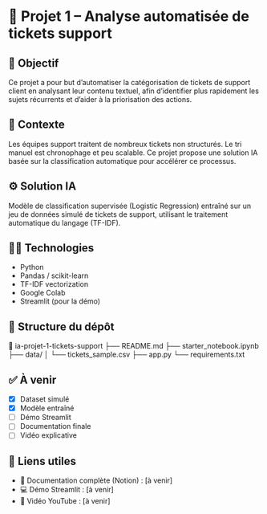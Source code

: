 # 🧠 Projet 1 – Analyse automatisée de tickets support

## 🎯 Objectif

Ce projet a pour but d’automatiser la catégorisation de tickets de support client en analysant leur contenu textuel, afin d’identifier plus rapidement les sujets récurrents et d’aider à la priorisation des actions.

## 💼 Contexte

Les équipes support traitent de nombreux tickets non structurés. Le tri manuel est chronophage et peu scalable. Ce projet propose une solution IA basée sur la classification automatique pour accélérer ce processus.

## ⚙️ Solution IA

Modèle de classification supervisée (Logistic Regression) entraîné sur un jeu de données simulé de tickets de support, utilisant le traitement automatique du langage (TF-IDF).

## 👨‍💻 Technologies

- Python
- Pandas / scikit-learn
- TF-IDF vectorization
- Google Colab
- Streamlit (pour la démo)

## 📂 Structure du dépôt

📁 ia-projet-1-tickets-support ├── README.md ├── starter_notebook.ipynb ├── data/ │ └── tickets_sample.csv ├── app.py └── requirements.txt

## ✅ À venir

- [x] Dataset simulé
- [x] Modèle entraîné
- [ ] Démo Streamlit
- [ ] Documentation finale
- [ ] Vidéo explicative

## 🔗 Liens utiles

- 📄 Documentation complète (Notion) : [à venir]
- 💻 Démo Streamlit : [à venir]
- 🎥 Vidéo YouTube : [à venir]
